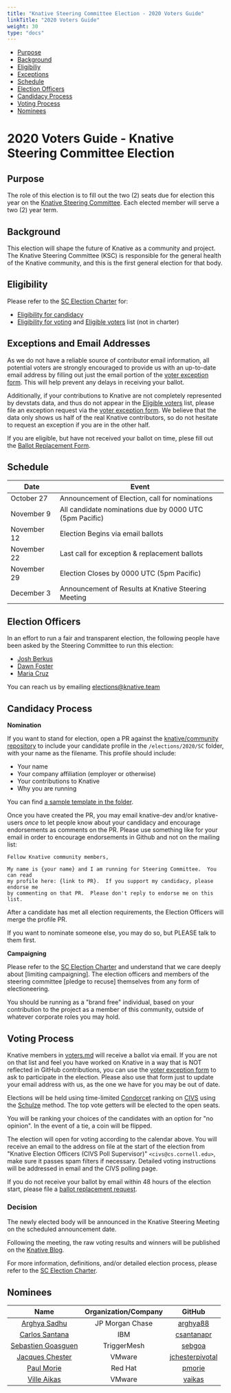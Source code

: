 ```yaml
---
title: "Knative Steering Committee Election - 2020 Voters Guide"
linkTitle: "2020 Voters Guide"
weight: 30
type: "docs"
---
```


* [Purpose](#purpose)
* [Background](#background)
* [Eligibiliy](#eligibility)
* [Exceptions](#exceptions-and-email-addresses)
* [Schedule](#schedule)
* [Election Officers](#election-officers)
* [Candidacy Process](#candidacy-process)
* [Voting Process](#voting-process)
* [Nominees](#nominees)

# 2020 Voters Guide - Knative Steering Committee Election

## Purpose

The role of this election is to fill out the two (2) seats due for election
this year on the [Knative Steering Committee]. Each elected member will serve
a two (2) year term.

## Background

This election will shape the future of Knative as a community and project.
The Knative Steering Committee (KSC) is
responsible for the general health of the Knative community, and this is the
first general election for that body.

## Eligibility

Please refer to the [SC Election Charter] for:

- [Eligibility for candidacy]
- [Eligibility for voting] and
  [Eligible voters](voters.md) list (not in charter)

## Exceptions and Email Addresses

As we do not have a reliable source of contributor email information, all
potential voters are strongly encouraged to provide us with an up-to-date email
address by filling out just the email portion of the [voter exception form].  This will
help prevent any delays in receiving your ballot.

Additionally, if your contributions to Knative are not completely represented
by devstats data, and thus do not appear in the [Eligible voters](voters.md) list,
 please file an exception request via the [voter exception form].  We believe that
the data only shows us half of the real Knative contributors, so do not hesitate
to request an exception if you are in the other half.

If you are eligible, but have not received your ballot on time, plese fill out
the [Ballot Replacement Form](https://bit.ly/knsc2020-ballot).

## Schedule

| Date         | Event                    |
| ------------ | ------------------------ |
| October 27     | Announcement of Election, call for nominations |
| November 9     | All candidate nominations due by 0000 UTC (5pm Pacific) |
| November 12     | Election Begins via email ballots |
| November 22    | Last call for exception & replacement ballots |
| November 29       | Election Closes by 0000 UTC (5pm Pacific) |
| December 3       | Announcement of Results at Knative Steering Meeting |

## Election Officers

In an effort to run a fair and transparent election, the following people
have been asked by the Steering Committee to run this election:

- [Josh Berkus](https://github.com/jberkus)
- [Dawn Foster](https://github.com/geekygirldawn)
- [Maria Cruz](https://github.com/macruzbar-zz)

You can reach us by emailing elections@knative.team

## Candidacy Process

**Nomination**

If you want to stand for election, open a PR against the
[knative/community repository](https://github.com/knative/community) to include
your candidate profile in the `/elections/2020/SC` folder, with your name as the
filename.  This profile should include:

* Your name
* Your company affiliation (employer or otherwise)
* Your contributions to Knative
* Why you are running

You can find [a sample template in the folder](./candidate-template.md).

Once you have created the PR, you may email knative-dev and/or knative-users *once* to let
people know about your candidacy and encourage endorsements as comments on the PR.
Please use something like for your email in order to encourage endorsements
in Github and not on the mailing list:

```
Fellow Knative community members,

My name is {your name} and I am running for Steering Committee.  You can read
my profile here: {link to PR}.  If you support my candidacy, please endorse me
by commenting on that PR.  Please don't reply to endorse me on this list.
```

After a candidate has met all election requirements, the Election Officers will
merge the profile PR.

If you want to nominate someone else, you may do so, but PLEASE talk to them
first.

**Campaigning**

Please refer to the [SC Election Charter] and understand
that we care deeply about [limiting campaigning]. The election
officers and members of the steering committee [pledge to recuse] themselves
from any form of electioneering.

You should be running as a "brand free" individual, based on your contribution
to the project as a member of this community, outside of whatever corporate
roles you may hold.

## Voting Process

Knative members in [voters.md] will receive a ballot via email. If you are
not on that list and feel you have worked on Knative in a way that is NOT
reflected in GitHub contributions, you can use the [voter exception form] to ask
to participate in the election.  Please also use that form just to update your
email address with us, as the one we have for you may be out of date.

Elections will be held using time-limited [Condorcet] ranking on [CIVS]
using the [Schulze](https://en.wikipedia.org/wiki/Schulze_method) method. The top vote getters will be elected to the open
seats.

You will be ranking your choices of the candidates with an option for
"no opinion". In the event of a tie, a coin will be flipped.

The election will open for voting according to the calendar above.
You will receive an email
to the address on file at the start of the election from
"Knative Election Officers (CIVS Poll Supervisor)" `<civs@cs.cornell.edu>`,
make sure it passes spam filters if necessary. Detailed
voting instructions will be addressed in email and the CIVS polling page.

If you do not receive your ballot by email within 48 hours of the election start,
please file a [ballot replacement request].

### Decision

The newly elected body will be announced in the Knative Steering Meeting on the
scheduled announcement date.

Following the meeting, the raw voting results and winners will be published on the
[Knative Blog].

For more information, definitions, and/or detailed election process, please refer to
the [SC Election Charter].

## Nominees

|    Name    | Organization/Company |  GitHub  |
|:----------:|:--------------------:|:--------:|
| [Arghya Sadhu](arghya-sadhu.md) | JP Morgan Chase |  [arghya88](https://github.com/arghya88) |
| [Carlos Santana](csantanapr.md) | IBM | [csantanapr](https://github.com/csantanapr) |
| [Sebastien Goasguen](goasguen.md) | TriggerMesh | [sebgoa](https://github.com/sebgoa) |
| [Jacques Chester](jacques-chester.md)| VMware | [jchesterpivotal](https://github.com/jchesterpivotal) |
| [Paul Morie](pmorie.md) | Red Hat | [pmorie](https://github.com/pmorie) |
| [Ville Aikas](vaikas.md) | VMware | [vaikas](https://github.com/vaikas) |

[Knative Steering Committee]: https://github.com/knative/community/blob/master/STEERING-COMMITTEE.md
[SC Election Charter]: https://github.com/knative/community/blob/master/mechanics/SC.md

[limiting corporate campaigning]: https://github.com/kubernetes/steering/blob/master/elections.md#limiting-corporate-campaigning

[Condorcet]: https://en.wikipedia.org/wiki/Condorcet_method
[CIVS]: http://civs.cs.cornell.edu/
[IRV method]: https://www.daneckam.com/?p=374

[Knative Blog]: https://knative.dev/blog/
[voter exception form]: https://bit.ly/knative-sc20-exception
[voters.md]: ./voters.md
[ballot replacement request]: https://bit.ly/knative-sc20-ballot

[Eligibility for candidacy]: https://github.com/knative/community/blob/master/mechanics/SC.md#candidate-eligibility
[Eligibility for voting]: https://github.com/knative/community/blob/master/mechanics/SC.md#candidate-eligibility#voter-eligibility
